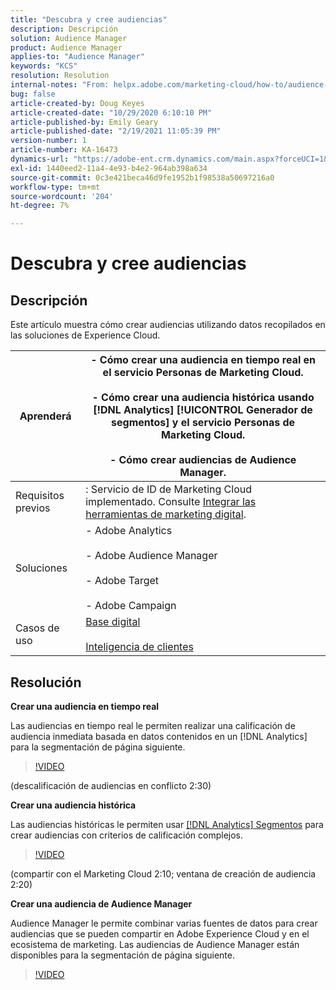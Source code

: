 ```yaml
---
title: "Descubra y cree audiencias"
description: Descripción
solution: Audience Manager
product: Audience Manager
applies-to: "Audience Manager"
keywords: "KCS"
resolution: Resolution
internal-notes: "From: helpx.adobe.com/marketing-cloud/how-to/audience-discovery.html"
bug: false
article-created-by: Doug Keyes
article-created-date: "10/29/2020 6:10:10 PM"
article-published-by: Emily Geary
article-published-date: "2/19/2021 11:05:39 PM"
version-number: 1
article-number: KA-16473
dynamics-url: "https://adobe-ent.crm.dynamics.com/main.aspx?forceUCI=1&pagetype=entityrecord&etn=knowledgearticle&id=279bbdfa-111a-eb11-a813-000d3a5937f3"
exl-id: 1440eed2-11a4-4e93-b4e2-964ab398a634
source-git-commit: 0c3e421beca46d9fe1952b1f98538a50697216a0
workflow-type: tm+mt
source-wordcount: '204'
ht-degree: 7%

---
```


# Descubra y cree audiencias

## Descripción


Este artículo muestra cómo crear audiencias utilizando datos recopilados en las soluciones de Experience Cloud.


| Aprenderá | - Cómo crear una audiencia en tiempo real en el servicio Personas de Marketing Cloud.<br><br>- Cómo crear una audiencia histórica usando [!DNL Analytics] [!UICONTROL Generador de segmentos] y el servicio Personas de Marketing Cloud.<br><br>- Cómo crear audiencias de Audience Manager. |
| --- | --- |
| Requisitos previos | : Servicio de ID de Marketing Cloud implementado. Consulte [Integrar las herramientas de marketing digital](https://helpx.adobe.com/marketing-cloud/how-to/tool-integration.html). |
| Soluciones | - Adobe Analytics<br><br>- Adobe Audience Manager<br><br>- Adobe Target<br><br>- Adobe Campaign |
| Casos de uso | [Base digital](https://helpx.adobe.com/marketing-cloud/how-to/digital-foundation.html)<br><br>[Inteligencia de clientes](https://helpx.adobe.com/marketing-cloud/how-to/customer-intelligence.html) |





## Resolución


<b>Crear una audiencia en tiempo real</b>

Las audiencias en tiempo real le permiten realizar una calificación de audiencia inmediata basada en datos contenidos en un [!DNL Analytics] para la segmentación de página siguiente.




>[!VIDEO](https://video.tv.adobe.com/v/17804t1/)


(descalificación de audiencias en conflicto 2:30)



<b>Crear una audiencia histórica</b>

Las audiencias históricas le permiten usar [[!DNL Analytics] Segmentos](https://marketing.adobe.com/resources/help/es_ES/analytics/segment/) para crear audiencias con criterios de calificación complejos.




>[!VIDEO](https://video.tv.adobe.com/v/17805/)


(compartir con el Marketing Cloud 2:10; ventana de creación de audiencia 2:20)

<b>Crear una audiencia de Audience Manager</b>

Audience Manager le permite combinar varias fuentes de datos para crear audiencias que se pueden compartir en Adobe Experience Cloud y en el ecosistema de marketing. Las audiencias de Audience Manager están disponibles para la segmentación de página siguiente.




>[!VIDEO](https://video.tv.adobe.com/v/18113t1/)
